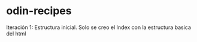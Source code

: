 # odin-recipes
Iteración 1: Estructura inicial.
    Solo se creo el Index con la estructura basica del html